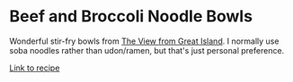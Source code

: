 # Beef and Broccoli Noodle Bowls

Wonderful stir-fry bowls from [The View from Great Island](https://theviewfromgreatisland.com/). I normally use soba noodles rather than udon/ramen, but that's just personal preference.

[Link to recipe](https://theviewfromgreatisland.com/beef-and-broccoli-noodle-bowls-recipe/)

